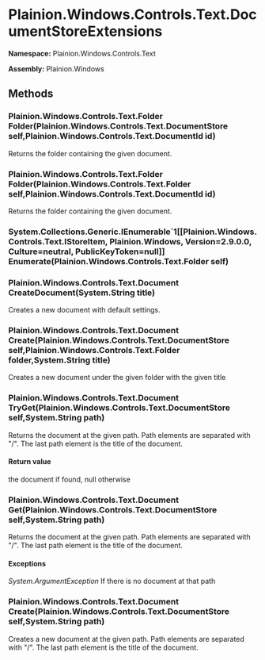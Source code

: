 
# Plainion.Windows.Controls.Text.DocumentStoreExtensions

**Namespace:** Plainion.Windows.Controls.Text

**Assembly:** Plainion.Windows


## Methods

### Plainion.Windows.Controls.Text.Folder Folder(Plainion.Windows.Controls.Text.DocumentStore self,Plainion.Windows.Controls.Text.DocumentId id)

Returns the folder containing the given document.

### Plainion.Windows.Controls.Text.Folder Folder(Plainion.Windows.Controls.Text.Folder self,Plainion.Windows.Controls.Text.DocumentId id)

Returns the folder containing the given document.

### System.Collections.Generic.IEnumerable`1[[Plainion.Windows.Controls.Text.IStoreItem, Plainion.Windows, Version=2.9.0.0, Culture=neutral, PublicKeyToken=null]] Enumerate(Plainion.Windows.Controls.Text.Folder self)

### Plainion.Windows.Controls.Text.Document CreateDocument(System.String title)

Creates a new document with default settings.

### Plainion.Windows.Controls.Text.Document Create(Plainion.Windows.Controls.Text.DocumentStore self,Plainion.Windows.Controls.Text.Folder folder,System.String title)

Creates a new document under the given folder with the given title

### Plainion.Windows.Controls.Text.Document TryGet(Plainion.Windows.Controls.Text.DocumentStore self,System.String path)

Returns the document at the given path. Path elements are separated with "/". The last path element is the title of the document.

#### Return value

the document if found, null otherwise

### Plainion.Windows.Controls.Text.Document Get(Plainion.Windows.Controls.Text.DocumentStore self,System.String path)

Returns the document at the given path. Path elements are separated with "/". The last path element is the title of the document.

#### Exceptions

*System.ArgumentException*
If there is no document at that path

### Plainion.Windows.Controls.Text.Document Create(Plainion.Windows.Controls.Text.DocumentStore self,System.String path)

Creates a new document at the given path. Path elements are separated with "/". The last path element is the title of the document.
